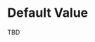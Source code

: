 # Default Value

TBD

[ADOPTION]: ../impacted-areas/ADOPTION.md
[CONTRIBUTIONS]: ../impacted-areas/CONTRIBUTIONS.md
[CORRECTNESS]: ../impacted-areas/CORRECTNESS.md
[GOVERNANCE]: ../impacted-areas/GOVERNANCE.md
[PROJECT-MAINTENANCE]: ../impacted-areas/PROJECT-MAINTENANCE.md
[ROBUSTNESS]: ../impacted-areas/ROBUSTNESS.md
[SECURITY]: ../impacted-areas/SECURITY.md
[TESTABILITY]: ../impacted-areas/TESTABILITY.md
[Base Class]: ./base-class.md
[Branded Type]: ./branded-type.md
[Caller]: ./caller.md
[CQRS]: ./CQRS.md
[Data Bag]: ./data-bag.md
[Data Guard]: ./data-guard.md
[Data Guarantee]: ./data-guarantee.md
[Default Value]: ./default-value.md
[Defensive Programming]: ./defensive-programming.md
[Dependency]: ./dependency.md
[Dependency Injection]: ./dependency-injection.md
[Docblock]: ./docblock.md
[End-User]: ./end-user.md
[Entity]: ./entity.md
[Exported Item]: ./exported-item.md
[Flavoured Type]: ./flavoured-type.md
[Function Prefix]: ./function-prefix.md
[Function Signature]: ./function-signature.md
[Hard-Coded]: ./hard-coded.md
[Identity]: ./identity.md
[Immutability]: ./immutability.md
[Inherited Method]: ./inherited-method.md
[Instantiable Type]: ./instantiable-type.md
[Mandatory Dependency]: ./mandatory-dependency.md
[Nominal Typing]: ./nominal-typing.md
[Optional Input]: ./optional-input.md
[Overridden Method]: ./overridden-method.md
[Plain Object]: ./plain-object.md
[Primitive Type]: ./primitive-type.md
[Protocol]: ./protocol.md
[Refined Type]: ./refined-type.md
[Rest Parameter]: ./rest-parameter.md
[Reusability]: ./reusability.md
[Side Effects]: ./side-effects.md
[Smart Constructor]: ./smart-constructor.md
[Structural Typing]: ./structural-typing.md
[Type Alias]: ./type-alias.md
[Type Casting]: ./type-casting.md
[Type Guarantee]: ./type-guarantee.md
[Type Guard]: ./type-guard.md
[Type Inference]: ./type-inference.md
[Type Predicate]: ./type-predicate.md
[Type Signature]: ./type-signature.md
[User-Supplied Functional Options]: ./user-supplied-functional-options.md
[User-Supplied Input]: ./user-supplied-input.md
[User-Supplied Options]: ./user-supplied-options.md
[User-Supplied Optional Dependencies]: ./user-supplied-optional-dependencies.md
[Value]: ./value.md
[Value Object]: ./value-object.md
